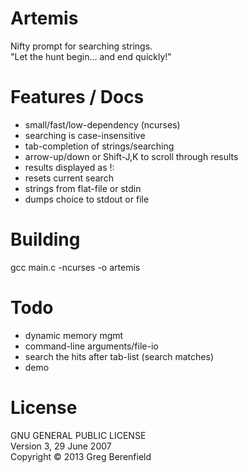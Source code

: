 Artemis
=======
Nifty prompt for searching strings.  
"Let the hunt begin... and end quickly!"

Features / Docs
===============
* small/fast/low-dependency (ncurses)
* searching is case-insensitive
* tab-completion of strings/searching
* arrow-up/down or Shift-J,K to scroll through results
* results displayed as !: <chosen strings>
* <space> resets current search
* strings from flat-file or stdin
* dumps choice to stdout or file

Building
========
gcc main.c -ncurses -o artemis

Todo
====
* dynamic memory mgmt
* command-line arguments/file-io
* search the hits after tab-list (search matches)
* demo

License
=======
GNU GENERAL PUBLIC LICENSE  
Version 3, 29 June 2007  
Copyright © 2013 Greg Berenfield
